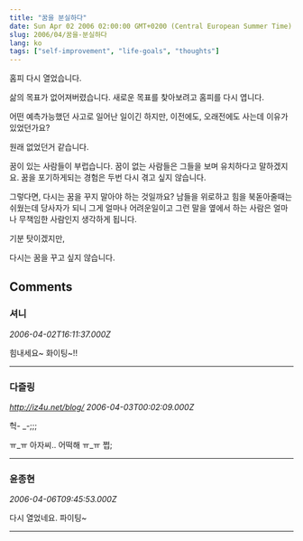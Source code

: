 ```yaml
---
title: "꿈을 분실하다"
date: Sun Apr 02 2006 02:00:00 GMT+0200 (Central European Summer Time)
slug: 2006/04/꿈을-분실하다
lang: ko
tags: ["self-improvement", "life-goals", "thoughts"]
---
```


홈피 다시 열었습니다.

삶의 목표가 없어져버렸습니다.
새로운 목표를 찾아보려고 홈피를 다시 엽니다.

어떤 예측가능했던 사고로 일어난 일이긴 하지만,
이전에도, 오래전에도 사는데 이유가 있었던가요?

원래 없었던거 같습니다. 

꿈이 있는 사람들이 부럽습니다. 
꿈이 없는 사람들은 그들을 보며 유치하다고 말하겠지요.
꿈을 포기하게되는 경험은 두번 다시 겪고 싶지 않습니다. 

그렇다면, 다시는 꿈을 꾸지 말아야 하는 것일까요?
남들을 위로하고 힘을 북돋아줄때는 쉬웠는데
당사자가 되니 그게 얼마나 어려운일이고 그런 말을 옆에서 하는 사람은 
얼마나 무책임한 사람인지 생각하게 됩니다. 

기분 탓이겠지만, 

다시는 꿈을 꾸고 싶지 않습니다.

## Comments

### 셔니
*2006-04-02T16:11:37.000Z*

힘내세요~ 화이팅~!!

---

### 다즐링
*http://iz4u.net/blog/*
*2006-04-03T00:02:09.000Z*

헉- _-;;;

ㅠ_ㅠ 아자씨.. 어떡해 ㅠ_ㅠ 쩝;

---

### 윤종현
*2006-04-06T09:45:53.000Z*

다시 열었네요. 파이팅~

---
